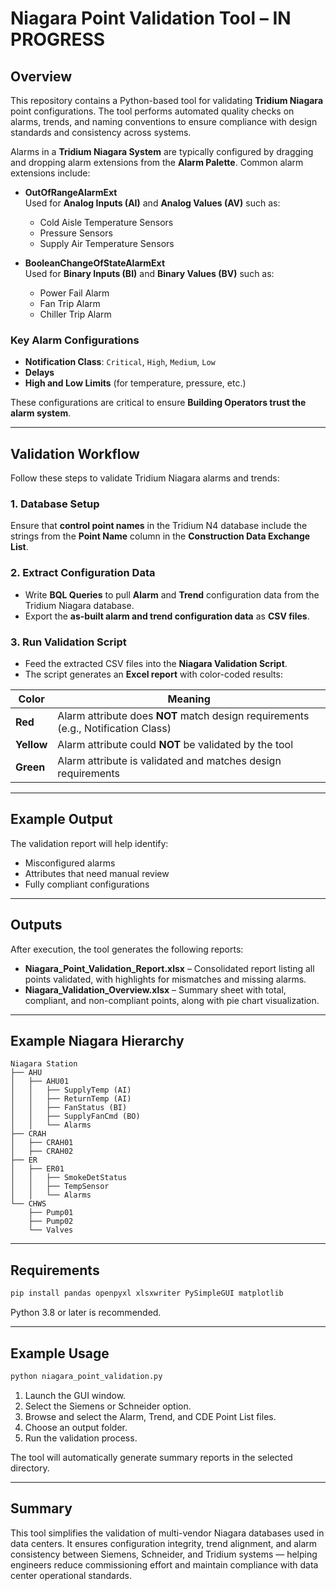 # Niagara Point Validation Tool – IN PROGRESS

## Overview
This repository contains a Python-based tool for validating **Tridium Niagara** point configurations. The tool performs automated quality checks on alarms, trends, and naming conventions to ensure compliance with design standards and consistency across systems.

Alarms in a **Tridium Niagara System** are typically configured by dragging and dropping alarm extensions from the **Alarm Palette**. Common alarm extensions include:

- **OutOfRangeAlarmExt**  
  Used for **Analog Inputs (AI)** and **Analog Values (AV)** such as:
  - Cold Aisle Temperature Sensors  
  - Pressure Sensors  
  - Supply Air Temperature Sensors  

- **BooleanChangeOfStateAlarmExt**  
  Used for **Binary Inputs (BI)** and **Binary Values (BV)** such as:
  - Power Fail Alarm  
  - Fan Trip Alarm  
  - Chiller Trip Alarm  

### Key Alarm Configurations
- **Notification Class**: `Critical`, `High`, `Medium`, `Low`  
- **Delays**  
- **High and Low Limits** (for temperature, pressure, etc.)  

These configurations are critical to ensure **Building Operators trust the alarm system**.

---

## Validation Workflow

Follow these steps to validate Tridium Niagara alarms and trends:

### 1. Database Setup
Ensure that **control point names** in the Tridium N4 database include the strings from the **Point Name** column in the **Construction Data Exchange List**.

### 2. Extract Configuration Data
- Write **BQL Queries** to pull **Alarm** and **Trend** configuration data from the Tridium Niagara database.
- Export the **as-built alarm and trend configuration data** as **CSV files**.

### 3. Run Validation Script
- Feed the extracted CSV files into the **Niagara Validation Script**.
- The script generates an **Excel report** with color-coded results:

| Color   | Meaning                                                                 |
|---------|-------------------------------------------------------------------------|
| **Red**    | Alarm attribute does **NOT** match design requirements (e.g., Notification Class) |
| **Yellow** | Alarm attribute could **NOT** be validated by the tool             |
| **Green**  | Alarm attribute is validated and matches design requirements        |

---

## Example Output
The validation report will help identify:
- Misconfigured alarms
- Attributes that need manual review
- Fully compliant configurations

---

## Outputs

After execution, the tool generates the following reports:

- **Niagara_Point_Validation_Report.xlsx** – Consolidated report listing all points validated, with highlights for mismatches and missing alarms.
- **Niagara_Validation_Overview.xlsx** – Summary sheet with total, compliant, and non-compliant points, along with pie chart visualization.

---

## Example Niagara Hierarchy
```
Niagara Station
├── AHU
│   ├── AHU01
│   │   ├── SupplyTemp (AI)
│   │   ├── ReturnTemp (AI)
│   │   ├── FanStatus (BI)
│   │   ├── SupplyFanCmd (BO)
│   │   └── Alarms
├── CRAH
│   ├── CRAH01
│   ├── CRAH02
├── ER
│   ├── ER01
│   │   ├── SmokeDetStatus
│   │   ├── TempSensor
│   │   └── Alarms
└── CHWS
    ├── Pump01
    ├── Pump02
    └── Valves
```

---

## Requirements

```bash
pip install pandas openpyxl xlsxwriter PySimpleGUI matplotlib
```

Python 3.8 or later is recommended.

---

## Example Usage

```bash
python niagara_point_validation.py
```

1. Launch the GUI window.
2. Select the Siemens or Schneider option.
3. Browse and select the Alarm, Trend, and CDE Point List files.
4. Choose an output folder.
5. Run the validation process.

The tool will automatically generate summary reports in the selected directory.

---

## Summary
This tool simplifies the validation of multi-vendor Niagara databases used in data centers. It ensures configuration integrity, trend alignment, and alarm consistency between Siemens, Schneider, and Tridium systems — helping engineers reduce commissioning effort and maintain compliance with data center operational standards.
